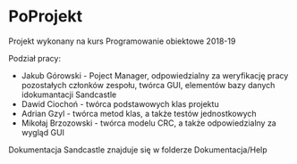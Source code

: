# PoProjekt
Projekt wykonany na kurs Programowanie obiektowe 2018-19

Podział pracy:
- Jakub Górowski - Poject Manager, odpowiedzialny za weryfikację pracy pozostałych członków zespołu, twórca GUI, elementów bazy danych idokumantacji Sandcastle
- Dawid Ciochoń - twórca podstawowych klas projektu
- Adrian Gzyl - twórca metod klas, a także testów jednostkowych
- Mikołaj Brzozowski - twórca modelu CRC, a także odpowiedzialny za wygląd GUI

Dokumentacja Sandcastle znajduje się w folderze Dokumentacja/Help
